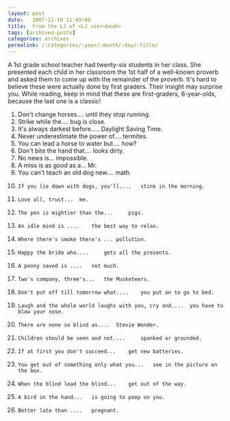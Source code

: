 ```yaml
---
layout: post
date:	2007-12-10 11:49:00
title:  From the LJ of <LJ user=beah>
tags: [archived-posts]
categories: archives
permalink: /:categories/:year/:month/:day/:title/
---
```

A 1st grade school teacher had twenty-six students in her class. She presented each child in her classroom the 1st half of a well-known proverb and asked them to come up with the remainder of the proverb. It's hard to believe these were actually done by first graders. Their insight may surprise you. While reading, keep in mind that these are first-graders, 6-year-olds, because the last one is a classic!

1. 	Don't change horses.... 	until they stop running.
2. 	Strike while the.... 	bug is close.
3. 	It's always darkest before..... 	Daylight Saving Time.
4. 	Never underestimate the power of.... 	termites.
5. 	You can lead a horse to water but.... 	how?
6. 	Don't bite the hand that.... 	looks dirty.
7. 	No news is... 	impossible.
8. 	A miss is as good as a... 	Mr.
9. 	You can't teach an old dog new.... 	math.
10. 	If you lie down with dogs, you'll.... 	stink in the morning.
11. 	Love all, trust... 	me.
12. 	The pen is mightier than the... 	pigs.
13. 	An idle mind is ....	the best way to relax.
14. 	Where there's smoke there's ...	pollution.
15. 	Happy the bride who.... 	gets all the presents.
16. 	A penny saved is ....	not much.
17. 	Two's company, three's... 	the Musketeers.
18. 	Don't put off till tomorrow what.... 	you put on to go to bed.
19. 	Laugh and the whole world laughs with you, cry and.... 	you have to blow your nose.
20. 	There are none so blind as.... 	Stevie Wonder.
21. 	Children should be seen and not.... 	spanked or grounded.
22. 	If at first you don't succeed... 	get new batteries.
23. 	You get out of something only what you... 	see in the picture on the box.
24. 	When the blind lead the blind... 	get out of the way.
25. 	A bird in the hand... 	is going to poop on you.
26. 	Better late than ....	pregnant.
